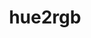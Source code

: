---
title: hue2rgb
category: method
priority: 15
signature: "hue2rgb( float $hue )"
synopsis: "Convert a hue into a RGB vector"
returns:
  -
    type: array
    description: "RGB vector of floats [0..1]"

arguments:
  -
    name: hue
    type: float
    description: "A float between 0 and 1"
---